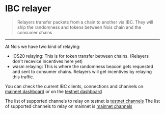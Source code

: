 # IBC relayer

> Relayers transfer packets from a chain to another via IBC. They will ship the
> randomness and tokens between Nois chain and the consumer chains

---

At Nois we have two kind of relaying:

- ICS20 relaying: This is for token transfer between chains. (Relayers don't recevice incentives here yet)
- wasm relaying: This is where the randomness beacon gets requested and sent to
  consumer chains. Relayers will get incentives by relaying this traffic.

You can check the current IBC clients, connections and channels on
[mainnet dashboard](https://ibc.nois.network/connections) or on the
[testnet dashboard](https://testnet.ibc.nois.network/)

The list of supported channels to relay on testnet is [testnet channels](https://docs.nois.network/node_operators/testnet_005.html#ibc-channels)
The list of supported channels to relay on mainnet is [mainnet channels](https://docs.nois.network/node_operators/mainnet.html#ibc-channels)
